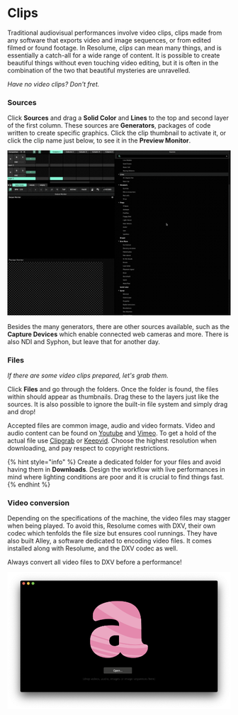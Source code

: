 # Clips

Traditional audiovisual performances involve video clips, clips made from any software that exports video and image sequences, or from edited filmed or found footage. In Resolume, _clips_ can mean many things, and is essentially a catch-all for a wide range of content. It is possible to create beautiful things without even touching video editing, but it is often in the combination of the two that beautiful mysteries are unravelled.

_Have no video clips? Don't fret._ 

### Sources

Click **Sources** and drag a **Solid Color** and **Lines** to the top and second layer of the first column. These sources are **Generators**, packages of code written to create specific graphics. Click the clip thumbnail to activate it, or click the clip name just below, to see it in the **Preview Monitor**.

![](../../../../.gitbook/assets/resolume-sources%20%281%29.gif)

Besides the many generators, there are other sources available, such as the **Capture Devices** which enable connected web cameras and more. There is also NDI and Syphon, but leave that for another day.

### Files

_If there are some video clips prepared, let's grab them._

Click **Files** and go through the folders. Once the folder is found, the files within should appear as thumbnails. Drag these to the layers just like the sources. It is also possible to ignore the built-in file system and simply drag and drop!

Accepted files are common image, audio and video formats. Video and audio content can be found on [Youtube](https://www.youtube.com/) and [Vimeo](https://vimeo.com/). To get a hold of the actual file use [Clipgrab](https://clipgrab.org/) or [Keepvid](http://keepvid.com/). Choose the highest resolution when downloading, and pay respect to copyright restrictions.

{% hint style="info" %}
Create a dedicated folder for your files and avoid having them in **Downloads**. Design the workflow with live performances in mind where lighting conditions are poor and it is crucial to find things fast.
{% endhint %}

### Video conversion

Depending on the specifications of the machine, the video files may stagger when being played. To avoid this, Resolume comes with DXV, their own codec which tenfolds the file size but ensures cool runnings. They have also built Alley, a software dedicated to encoding video files. It comes installed along with Resolume, and the DXV codec as well.

Always convert all video files to DXV before a performance!

![](../../../../.gitbook/assets/resolume-alley.png)

